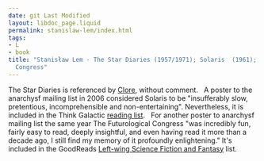 ```yaml
---
date: git Last Modified
layout: libdoc_page.liquid
permalink: stanislaw-lem/index.html
tags:
- L
- book
title: "Stanisław Lem - The Star Diaries (1957/1971); Solaris  (1961); The Futurological
  Congress"
---
```


The Star Diaries is referenced by <a href="http://www.infoshop.org/inews/article.php?story=20070323160132363"> Clore</a>, without comment.
 
A poster to the anarchysf mailing list in  2006 considered Solaris to be "insufferably slow, pretentious,  incomprehensible and non-entertaining". Nevertheless, it is included in the  Think Galactic <a href="http://thinkgalactic.org/reading-lists/by-author/"> reading list</a>.
 
For another poster to anarchysf mailing list  the same year The Futurological Congress "was incredibly fun, fairly easy  to read, deeply insightful, and even having read it more than a decade ago, I  still find my memory of it profoundly enlightening." It's included in the  GoodReads <a href="https://www.goodreads.com/list/show/10642.Left_wing_Science_Fiction_and_Fantasy?page=1"> Left-wing Science Fiction and Fantasy</a> list.